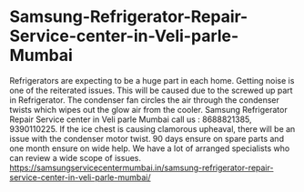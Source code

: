 # Samsung-Refrigerator-Repair-Service-center-in-Veli-parle-Mumbai
 Refrigerators are expecting to be a huge part in each home. Getting noise is one of the reiterated issues. This will be caused due to the screwed up part in Refrigerator.  The condenser fan circles the air through the condenser twists which wipes out the glow air from the cooler. Samsung Refrigerator Repair Service center in Veli parle Mumbai call us : 8688821385, 9390110225. If the ice chest is causing clamorous upheaval, there will be an issue with the condenser motor twist. 90 days ensure on spare parts and one month ensure on wide help. We have a lot of arranged specialists who can review a wide scope of issues. https://samsungservicecentermumbai.in/samsung-refrigerator-repair-service-center-in-veli-parle-mumbai/
